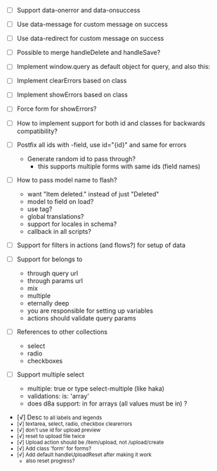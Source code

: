 - [ ] Support data-onerror and data-onsuccess
- [ ] Use data-message for custom message on success
- [ ] Use data-redirect for custom message on success
- [ ] Possible to merge handleDelete and handleSave?

- [ ] Implement window.query as default object for query, and also this:
  <form data-query="window.query">
  <form data-query="id account_id project_id:2">

- [ ] Implement clearErrors based on class
- [ ] Implement showErrors based on class
- [ ] Force form for showErrors?
- [ ] How to implement support for both id and classes for backwards compatibility?

- [ ] Postfix all ids with -field, use id="{id}" and same for errors
  - Generate random id to pass through?
    - this supports multiple forms with same ids (field names)

- [ ] How to pass model name to flash?
  - want "Item deleted." instead of just "Deleted"
  - model to field on load?
  - use tag?
  - global translations?
  - support for locales in schema?
  - callback in all scripts?

- [ ] Support for filters in actions (and flows?) for setup of data

- [ ] Support for belongs to
  - through query url
  - through params url
  - mix
  - multiple
  - eternally deep
  - you are responsible for setting up variables
  - actions should validate query params

- [ ] References to other collections
  - select
  - radio
  - checkboxes

- [ ] Support multiple select
  - multiple: true or type select-multiple (like haka)
  - validations: is: 'array'
  - does d8a support: in for arrays (all values must be in) ?

- [√] Desc <small> to all labels and legends
- [√] textarea, select, radio, checkbox clearerrors
- [√] don't use id for upload preview
- [√] reset to upload file twice
- [√] Upload action should be /item/upload, not /upload/create
- [√] Add class 'form' for forms?
- [√] Add default handleUploadReset after making it work
  - also reset progress?
